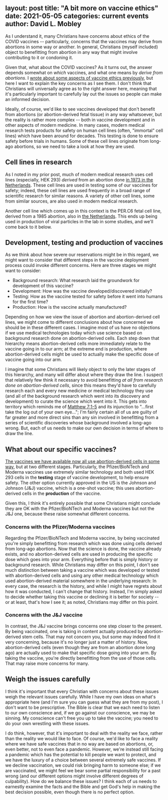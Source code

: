 layout: post
title: "A bit more on vaccine ethics"
date:   2021-05-05
categories: current events
author: David L. Mobley
---

As I understand it, many Christians have concerns about ethics of the COVID vaccines -- particularly, concerns that the vaccines may derive from abortions in some way or another. In general, Christians (myself included) object to benefitting from abortion in any way that might involve contributing to it or condoning it.

Given that, what about the COVID vaccines? As it turns out, the answer depends somewhat on *which* vaccines, and what one means by *derive from abortions*. I [wrote about some aspects of vaccine ethics previously](https://heisfaithful.github.io/current/events/2021/01/05/virus.html), but here I want to explain the key concerns as I see them. I don't think that Christians will universally agree as to the right answer here, meaning that it's particularly important to carefully lay out the issues so people can make an informed decision.

Ideally, of course, we'd like to see vaccines developed that don't benefit from abortions (or abortion-derived fetal tissue) in any way whatsoever, but the reality is rather more complex -- both in vaccine development and in other aspects of modern medicine. In many cases, modern medical research tests products for safety on human cell lines (often, "immortal" cell lines) which have been around for decades. This testing is done to ensure safety before trials in humans. Some of these cell lines originate from long-ago abortions, so we need to take a look at how they are used.

## Cell lines in research

As I noted in my prior post, much of modern medical research uses cell lines (especially, HEK 293) *derived* from an abortion done [in 1973 in the Netherlands](https://www.nebraskamed.com/COVID/you-asked-we-answered-do-the-covid-19-vaccines-contain-aborted-fetal-cells). These cell lines are used in testing some of our vaccines for safety; indeed, these cell lines are used frequently in a broad range of scientific research for similar reasons. A variety of other cell lines, some from similar sources, are also used in modern medical research.

Another cell line which comes up in this context is the PER.C6 fetal cell line, derived from a 1985 abortion, also in [the Netherlands](https://www.nebraskamed.com/COVID/you-asked-we-answered-do-the-covid-19-vaccines-contain-aborted-fetal-cells). This ends up being used in production of viral particles in the lab in some studies, and we'll come back to it below.

## Development, testing and production of vaccines

As we think about how severe our reservations might be in this regard, we might want to consider that different steps in the vaccine deployment process could invoke different concerns. Here are three stages we might want to consider:
- Background research: What research laid the groundwork for development of this vaccine?
- Development: How was the vaccine developed/discovered initially?
- Testing: How as the vaccine tested for safety before it went into humans for the first time?
- Production: How is the vaccine actually manufactured?

Depending on how we view the issue of abortion and abortion-derived cell lines, we might come to different conclusions about how concerned we should be in these different cases. I imagine most of us have no objections if we use medical technologies today which use science based on background research done on abortion-derived cells. Each step down that hierarchy means abortion-derived cells more immediately relate to the vaccine going in to our arm; at the extreme end is production, where abortion-derived cells might be used to actually make the specific dose of vaccine going into our arm.

I imagine that some Christians will likely object to only the later stages of this hierarchy, and many will differ about where they draw the line. I suspect that relatively few think it necessary to avoid benefitting *at all from research done on abortion-derived cells*, since this means they'd have to carefully research each and every new medicine or medical technology they use (and all of the background research which went into its discovery and development) to curate the science which went into it. This gets into territory which reminds me of [Matthew 7:1-5](https://www.biblegateway.com/passage/?search=matthew+7%3A1-5&version=NASB1995) and its injunction to "...first take the log out of your own eye..."; I'm fairly certain all of us are guilty of far greater and more direct sins than any sin involved in benefitting from a series of scientific discoveries whose background involved a long-ago wrong. But, each of us needs to make our own decision in terms of where to draw the line.

## What about our specific vaccines?

[The vaccines we have available now all use abortion-derived cells in some way](https://www.nebraskamed.com/COVID/you-asked-we-answered-do-the-covid-19-vaccines-contain-aborted-fetal-cells), but at two different stages. Particularly, the Pfizer/BioNTech and Moderna vaccines use extremely similar technology and both used HEK 293 cells in the **testing** stage of vaccine development, to help ensure safety. The other option currently approved in the US is the Johnson and Johnson (J&J) vaccine, which is a one-shot vaccine; this uses abortion-derived cells in the **production** of the vaccine.

Given this, I think it's entirely possible that some Christians might conclude they are OK with the Pfizer/BioNTech and Moderna vaccines but not the J&J one, because these raise somewhat different concerns.

### Concerns with the Pfizer/Moderna vaccines

Regarding the Pfizer/BioNTech and Moderna vaccine, by being vaccinated you're simply benefitting from research which was done using cells derived from long-ago abortions. Now that the science is done, the vaccine already exists, and no abortion-derived cells are used in producing the specific dose which goes into your arm. Everything before that is simply history or background research. While Christians may differ on this point, I don't see much distinction between taking a vaccine which was developed or tested with abortion-derived cells and using any other medical technology which used abortion-derived material somewhere in the underlying research: In every case, the research is the history, and while I might have regrets about how it was conducted, I can't change that history. Instead, I'm simply asked to decide whether taking this vaccine or declining it is better for society -- or at least, that's how I see it; as noted, Christians may differ on this point.

### Concerns with the J&J vaccine

In contrast, the J&J vaccine brings concerns one step closer to the present. By being vaccinated, one is taking in content actually produced by abortion-derived stem cells. That may not concern you, but some may indeed find it very concerning, because it's no longer just a matter of history. Now, abortion-derived cells (even though they are from an abortion done long ago) are actually used to make that specific dose going into your arm. By taking the vaccine, you're directly benefitting from the use of those cells. That may raise more concerns for many.

## Weigh the issues carefully

I think it's important that every Christian with concerns about these issues weigh the relevant issues carefully. While I have my own ideas on what's appropriate here (and I'm sure you can guess what they are from my post), I don't want to be prescriptive. The Bible is clear that we each need to listen to our own conscience and, if we go against our conscience, we may be sinning. My conscience can't free you up to take the vaccine; you need to do your own wrestling with these issues.

I do think, however, that it's important to deal with the reality we face, rather than the reality we would like to face. Of course, we'd like to face a reality where we have safe vaccines that in no way are based on abortions, or, even better, not to even face a pandemic. However, we're instead still facing a pandemic which has the potential to kill people we want to protect, and we have the luxury of a choice between several extremely safe vaccines. If we decline vaccination, we could risk bringing harm to someone else; if we are vaccinated, we might feel we bear some partial responsibility for a past wrong (and our different options might involve different degrees of culpability). How do we balance these issues? I think each of us needs to earnestly examine the facts and the Bible and get God's help in making the best decision possible, even though there is no perfect option.
